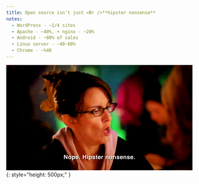 ```yaml
---
title: Open source isn't just <Br />**hipster nonsense**
notes:
  - WordPress - ~1/4 sites
  - Apache - ~40%, + nginx - ~20%
  - Android - ~80% of sales
  - Linux server - ~40-60%
  - Chrome - ~%40
---
```


![hipster nonsense](images/hipster-nonsense.gif){: style="height: 500px;" }
